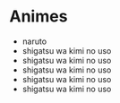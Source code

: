 # Animes

- naruto
- shigatsu wa kimi no uso
- shigatsu wa kimi no uso
- shigatsu wa kimi no uso
- shigatsu wa kimi no uso
- shigatsu wa kimi no uso
